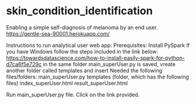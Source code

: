 # skin_condition_identification
Enabling a simple self-diagnosis of melanoma by an end user. 
https://gentle-sea-90001.herokuapp.com/

Instructions to run analytical user web app:
Prerequisites:
Install PySpark
If you have Windows follow the steps included in the link below:
https://towardsdatascience.com/how-to-install-easily-spark-for-python-d7ca6f5e729c
in the same folder main_superUser.py is saved, vreate another folder called templates and insert Needed the following files/folders:
main_superUser.py
templates (folder, which has the following files)
index_superUser.html
result_superUser.html

Run main_superUser.py file.
Click on the link provided.
